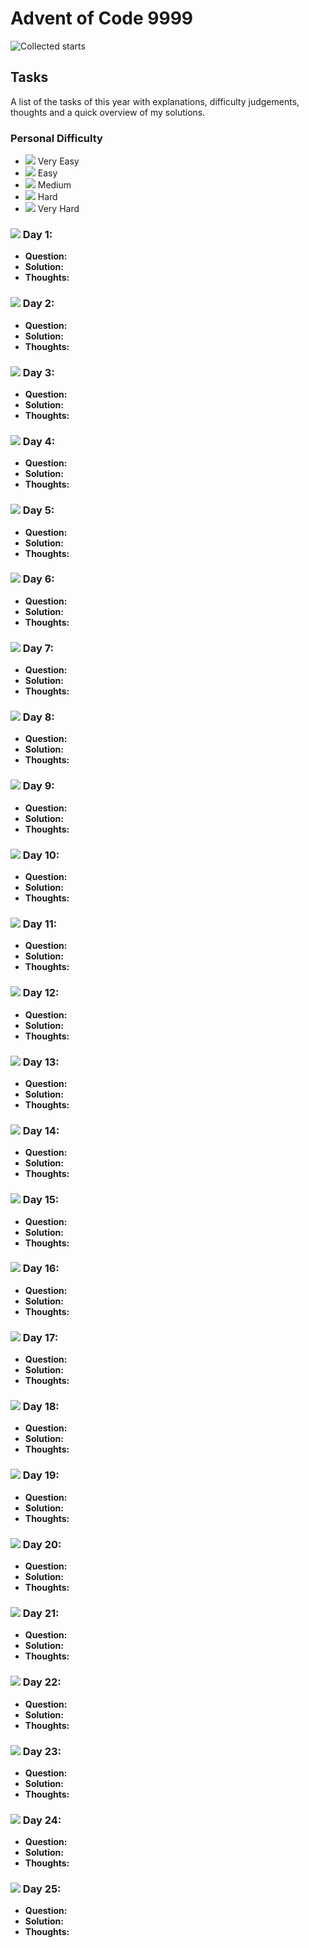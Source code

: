 # Advent of Code 9999
![Collected starts](https://img.shields.io/static/v1?style=for-the-badge&logo=apachespark&label=stars&message=0/50&color=success&logoColor=yellow)

## Tasks
A list of the tasks of this year with explanations, difficulty judgements,
 thoughts and a quick overview of my solutions.

### Personal Difficulty 
- ![](https://via.placeholder.com/15/00ff00/000000?text=+) Very Easy
- ![](https://via.placeholder.com/15/ccff00/000000?text=+) Easy
- ![](https://via.placeholder.com/15/ff9900/000000?text=+) Medium
- ![](https://via.placeholder.com/15/ff0000/000000?text=+) Hard
- ![](https://via.placeholder.com/15/000000/000000?text=+) Very Hard


### ![](https://via.placeholder.com/15/ffffff/000000?text=+) Day 1: 
* **Question:** 
* **Solution:** 
* **Thoughts:** 

### ![](https://via.placeholder.com/15/ffffff/000000?text=+) Day 2: 
* **Question:** 
* **Solution:** 
* **Thoughts:** 

### ![](https://via.placeholder.com/15/ffffff/000000?text=+) Day 3: 
* **Question:** 
* **Solution:** 
* **Thoughts:** 

### ![](https://via.placeholder.com/15/ffffff/000000?text=+) Day 4: 
* **Question:** 
* **Solution:** 
* **Thoughts:** 

### ![](https://via.placeholder.com/15/ffffff/000000?text=+) Day 5: 
* **Question:** 
* **Solution:** 
* **Thoughts:** 

### ![](https://via.placeholder.com/15/ffffff/000000?text=+) Day 6: 
* **Question:** 
* **Solution:** 
* **Thoughts:** 

### ![](https://via.placeholder.com/15/ffffff/000000?text=+) Day 7: 
* **Question:** 
* **Solution:** 
* **Thoughts:** 

### ![](https://via.placeholder.com/15/ffffff/000000?text=+) Day 8: 
* **Question:** 
* **Solution:** 
* **Thoughts:** 

### ![](https://via.placeholder.com/15/ffffff/000000?text=+) Day 9: 
* **Question:** 
* **Solution:** 
* **Thoughts:** 

### ![](https://via.placeholder.com/15/ffffff/000000?text=+) Day 10: 
* **Question:** 
* **Solution:** 
* **Thoughts:** 

### ![](https://via.placeholder.com/15/ffffff/000000?text=+) Day 11: 
* **Question:** 
* **Solution:** 
* **Thoughts:** 

### ![](https://via.placeholder.com/15/ffffff/000000?text=+) Day 12: 
* **Question:** 
* **Solution:** 
* **Thoughts:** 

### ![](https://via.placeholder.com/15/ffffff/000000?text=+) Day 13: 
* **Question:** 
* **Solution:** 
* **Thoughts:** 

### ![](https://via.placeholder.com/15/ffffff/000000?text=+) Day 14: 
* **Question:** 
* **Solution:** 
* **Thoughts:** 

### ![](https://via.placeholder.com/15/ffffff/000000?text=+) Day 15: 
* **Question:** 
* **Solution:** 
* **Thoughts:** 

### ![](https://via.placeholder.com/15/ffffff/000000?text=+) Day 16: 
* **Question:** 
* **Solution:** 
* **Thoughts:** 

### ![](https://via.placeholder.com/15/ffffff/000000?text=+) Day 17: 
* **Question:** 
* **Solution:** 
* **Thoughts:** 

### ![](https://via.placeholder.com/15/ffffff/000000?text=+) Day 18: 
* **Question:** 
* **Solution:** 
* **Thoughts:** 

### ![](https://via.placeholder.com/15/ffffff/000000?text=+) Day 19: 
* **Question:** 
* **Solution:** 
* **Thoughts:** 

### ![](https://via.placeholder.com/15/ffffff/000000?text=+) Day 20: 
* **Question:** 
* **Solution:** 
* **Thoughts:** 

### ![](https://via.placeholder.com/15/ffffff/000000?text=+) Day 21: 
* **Question:** 
* **Solution:** 
* **Thoughts:** 

### ![](https://via.placeholder.com/15/ffffff/000000?text=+) Day 22: 
* **Question:** 
* **Solution:** 
* **Thoughts:** 

### ![](https://via.placeholder.com/15/ffffff/000000?text=+) Day 23: 
* **Question:** 
* **Solution:** 
* **Thoughts:** 

### ![](https://via.placeholder.com/15/ffffff/000000?text=+) Day 24: 
* **Question:** 
* **Solution:** 
* **Thoughts:** 

### ![](https://via.placeholder.com/15/ffffff/000000?text=+) Day 25: 
* **Question:** 
* **Solution:** 
* **Thoughts:** 
